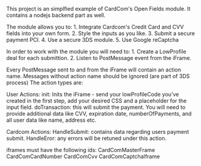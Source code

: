 This project is an simplfied example of CardCom's Open Fields module. It contains a nodejs backend part as well.

The module allows you to: 
    1. Integrate Cardcom's Credit Card and CVV fields into your own form.
    2. Style the inputs as you like. 
    3. Submit a secure payment PCI.
    4. Use a secure 3DS module. 
    5. Use Google reCaptcha

In order to work with the module you will need to:
    1. Create a LowProfile deal for each submittion.
    2. Listen to PostMessage event from the iFrame.


Every PostMessage sent to and from the iFrame will contain an action name. Messages without action name should be ignored (are part of 3DS process)
The action types are:

User Actions:
init: Inits the iFrame - send your lowProfileCode you've created in the first step, add your desired CSS and a placeholder for the input field.
doTransaction: this will submit the payment. You will need to provide additional data like CVV, expiration date, numberOfPayments, and all user data like name, address etc.

Cardcom Actions:
HandleSubmit: contains data regarding users payment submit.
HandleEror: any errors will be retuned under this action.

iframes must have the following ids: 
    CardComMasterFrame
    CardComCardNumber
    CardComCvv
    CardComCaptchaIframe







